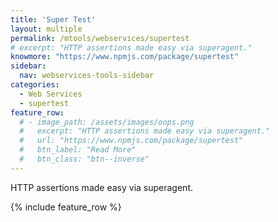 ```yaml
---
title: 'Super Test'
layout: multiple
permalink: /mtools/webservices/supertest
# excerpt: "HTTP assertions made easy via superagent."
knowmore: "https://www.npmjs.com/package/supertest"
sidebar:
  nav: webservices-tools-sidebar
categories:
  - Web Services
  - supertest
feature_row:
  # - image_path: /assets/images/oops.png
  #   excerpt: "HTTP assertions made easy via superagent."
  #   url: "https://www.npmjs.com/package/supertest"
  #   btn_label: "Read More"
  #   btn_class: "btn--inverse"  
---
```


HTTP assertions made easy via superagent.

{% include feature_row %}